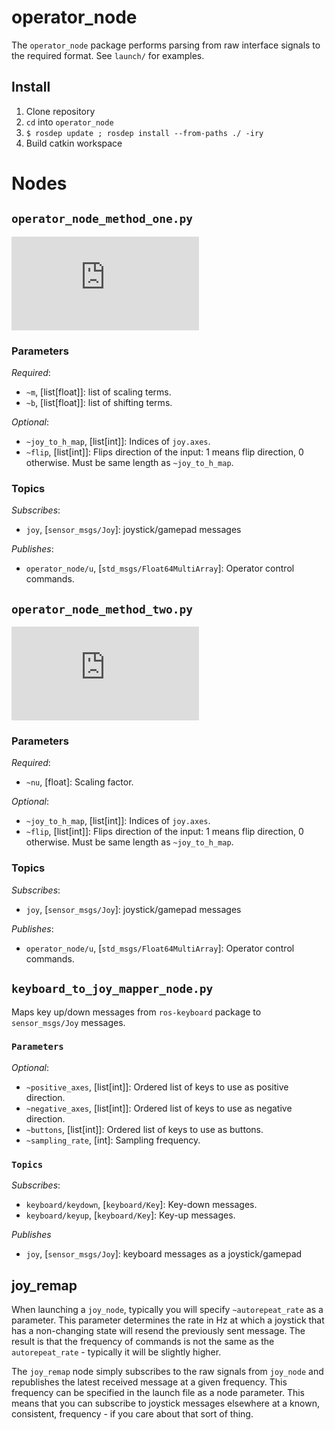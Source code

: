 # operator_node

The `operator_node` package performs parsing from raw interface signals to the
required format. See `launch/` for examples.

## Install

1. Clone repository
1. `cd` into `operator_node`
1. `$ rosdep update ; rosdep install --from-paths ./ -iry`
1. Build catkin workspace

# Nodes

## `operator_node_method_one.py`

![equation](https://latex.codecogs.com/gif.latex?f%28h%29%20%3D%20%5Ctext%7Bdiag%7D%28m%29%20&plus;%20b)

### Parameters

_Required_:
* `~m`, [list[float]]: list of scaling terms.
* `~b`, [list[float]]: list of shifting terms.

_Optional_:
* `~joy_to_h_map`, [list[int]]: Indices of `joy.axes`.
* `~flip`, [list[int]]: Flips direction of the input: 1 means flip direction, 0 otherwise. Must be same length as `~joy_to_h_map`.

### Topics

_Subscribes_:
* `joy`, [`sensor_msgs/Joy`]: joystick/gamepad messages

_Publishes_:
* `operator_node/u`, [`std_msgs/Float64MultiArray`]: Operator control commands.

## `operator_node_method_two.py`

![equation](https://latex.codecogs.com/gif.latex?f%28h%29%20%3D%20%5Cnu%5Cfrac%7B%5Cmin%280%2C%201%29h%7D%7B%5C%7Ch%5C%7C%7D)

### Parameters

_Required_:
* `~nu`, [float]: Scaling factor.

_Optional_:
* `~joy_to_h_map`, [list[int]]: Indices of `joy.axes`.
* `~flip`, [list[int]]: Flips direction of the input: 1 means flip direction, 0 otherwise. Must be same length as `~joy_to_h_map`.

### Topics

_Subscribes_:
* `joy`, [`sensor_msgs/Joy`]: joystick/gamepad messages

_Publishes_:
* `operator_node/u`, [`std_msgs/Float64MultiArray`]: Operator control commands.

## `keyboard_to_joy_mapper_node.py`

Maps key up/down messages from `ros-keyboard` package to `sensor_msgs/Joy`
messages.

### `Parameters`

_Optional_:
* `~positive_axes`, [list[int]]: Ordered list of keys to use as positive direction.
* `~negative_axes`, [list[int]]: Ordered list of keys to use as negative direction.
* `~buttons`, [list[int]]: Ordered list of keys to use as buttons.
* `~sampling_rate`, [int]: Sampling frequency.

### `Topics`

_Subscribes_:
* `keyboard/keydown`, [`keyboard/Key`]: Key-down messages.
* `keyboard/keyup`, [`keyboard/Key`]: Key-up messages.

_Publishes_
* `joy`, [`sensor_msgs/Joy`]: keyboard messages as a joystick/gamepad

## joy_remap

When launching a `joy_node`, typically you will specify `~autorepeat_rate` as a
parameter. This parameter determines the rate in Hz at which a joystick that has
a non-changing state will resend the previously sent message. The result is that
the frequency of commands is not the same as the `autorepeat_rate` - typically
it will be slightly higher.

The `joy_remap` node simply subscribes to the raw signals from `joy_node` and
republishes the latest received message at a given frequency. This frequency can
be specified in the launch file as a node parameter. This means that you can
subscribe to joystick messages elsewhere at a known, consistent, frequency - if
you care about that sort of thing.
